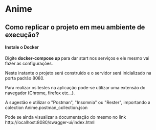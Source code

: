 # Anime

## Como replicar o projeto em meu ambiente de execução?

#### Instale o Docker 

Digite <strong> docker-compose up </strong> para dar start nos serviços e ele mesmo vai fazer as configurações.

Neste instante o projeto será construído e o servidor será inicializado na porta padrão 8080.

Para realizar os testes na aplicação pode-se utilizar uma extensão do navegador (Chrome, firefox etc...). 

A sugestão e utilizar o "Postman", "Insomnia" ou "Rester", importando a colection Anime.postman_collection.json

Pode se ainda visualizar a documentação do mesmo no link http://localhost:8080/swagger-ui/index.html



